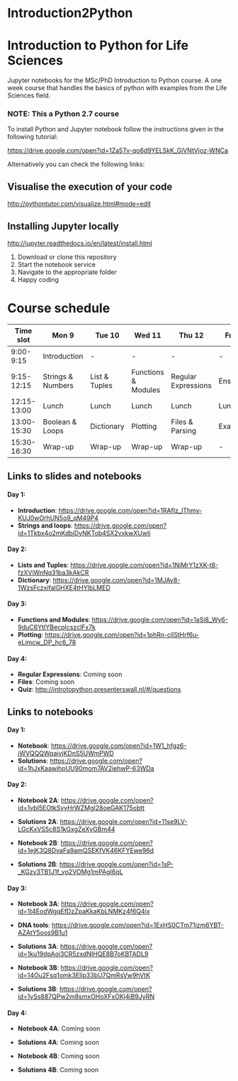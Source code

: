 # Introduction2Python

# Introduction to Python for Life Sciences
Jupyter notebooks for the MSc/PhD Introduction to Python course.
A one week course that handles the basics of python with examples from the Life Sciences field.

### NOTE: This a Python 2.7 course

To install  Python and Jupyter notebook follow the instructions given in the following tutorial:

https://drive.google.com/open?id=1Za5Tv-qo6d9YELSkK_GiVNtVjoz-WNCa

Alternatively you can check the following links:

## Visualise the execution of your code
http://pythontutor.com/visualize.html#mode=edit

## Installing Jupyter locally
http://jupyter.readthedocs.io/en/latest/install.html
1. Download or clone this repository
2. Start the notebook service
3. Navigate to the appropriate folder
4. Happy coding


# Course schedule
| Time slot   | Mon 9 | Tue 10 | Wed 11 | Thu 12 | Fri 13 |
| --- | --- | --- | --- | --- | --- |
| 9:00-9:15   | Introduction | - | - | - | - |
| 9:15-12:15  | Strings & Numbers | List & Tuples | Functions & Modules | Regular Expressions | Ensemble |
| 12:15-13:00 | Lunch | Lunch | Lunch | Lunch | Lunch |
| 13:00-15:30 | Boolean & Loops | Dictionary | Plotting | Files & Parsing | Exam |
| 15:30-16:30 | Wrap-up | Wrap-up | Wrap-up | Wrap-up | - | 

## Links to slides and notebooks

#### Day 1:

- **Introduction**: https://drive.google.com/open?id=1RAfIz_lThmv-KUJ0wOrhUN5o9_qM49P4
- **Strings and loops**: https://drive.google.com/open?id=1Tkbx4o2mKdbjDyNKTob4SX2vxkwXUwIj

#### Day 2:

- **Lists and Tuples**: https://drive.google.com/open?id=1NiMrY1zXK-t8-fzXViWnNq31ba3kAkCR
- **Dictionary**: https://drive.google.com/open?id=1MJAv8-1WzsFczxifalGHXE4tHYlbLMED

#### Day 3:

- **Functions and Modules**: https://drive.google.com/open?id=1aSi8_Wy6-9duC6YtIYBecpIcszclFx7k
- **Plotting**: https://drive.google.com/open?id=1phRn-cilStHrf6u-eLimcw_DP_hc6_78

#### Day 4:

- **Regular Expressions**: Coming soon
- **Files**: Coming soon
- **Quiz**: http://introtopython.presenterswall.nl/#/questions


## Links to notebooks

#### Day 1:

- **Notebook**: https://drive.google.com/open?id=1W1_hfgz6-jWVQQQWqaivjKDnS5UWmPWD
- **Solutions**: https://drive.google.com/open?id=1hJxKaawihpUU90mom7AV2iehwP-63WDa

#### Day 2:

- **Notebook 2A**: https://drive.google.com/open?id=1ybI5EOtkSyyHrWZMgI28oeGAK175obtt
- **Solutions 2A**: https://drive.google.com/open?id=11se9LV-LGcKxVS5c8S1kGxgZeXyGBm44

- **Notebook 2B**: https://drive.google.com/open?id=1ejK3Q8DvaFa9amQSEKfVK46KFYEwe96d
- **Solutions 2B**: https://drive.google.com/open?id=1sP-_KGzv3TB1J1f_yo2VOMg1mPAgI6qL

#### Day 3:

- **Notebook 3A**: https://drive.google.com/open?id=1t4EodWgqEfDzZpaKkaKbLNMKz4f6Q4ix
- **DNA tools**: https://drive.google.com/open?id=1ExHS0CTm71jzm6YBT-AZAtY5oos9B1u1
- **Solutions 3A**: https://drive.google.com/open?id=1ku19dpAoi3CR5zxdNIHQE8B7oKBTADL9

- **Notebook 3B**: https://drive.google.com/open?id=14Ou2Fsq1omk3EIlp33bU7QmRsVw9hVtK
- **Solutions 3B**: https://drive.google.com/open?id=1ySs887QPw2m8smxOHoXFxOKj4iB9JyRN

#### Day 4:

- **Notebook 4A**: Coming soon
- **Solutions 4A**: Coming soon

- **Notebook 4B**: Coming soon
- **Solutions 4B**: Coming soon


